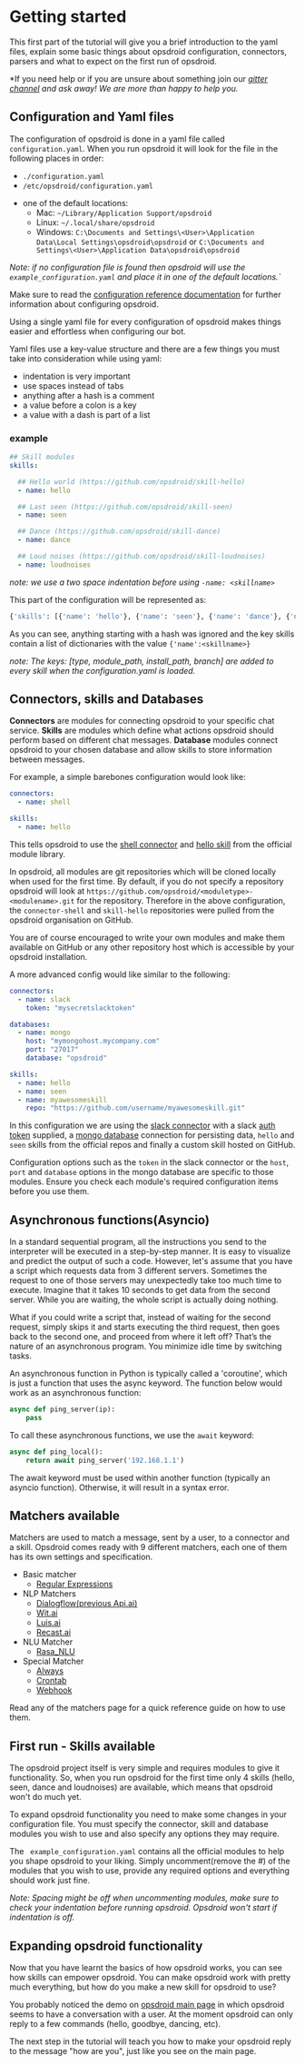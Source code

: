 # Getting started

This first part of the tutorial will give you a brief introduction to the yaml files, explain some basic things about opsdroid configuration, connectors, parsers and what to expect on the first run of opsdroid.

*If you need help or if you are unsure about something join our [*gitter channel*](https://gitter.im/opsdroid/) *and ask away! We are more than happy to help you.*


## Configuration and Yaml files
The configuration of opsdroid is done in a yaml file called `configuration.yaml`.  When you run opsdroid it will look for the file in the following places in order:

- `./configuration.yaml`
- `/etc/opsdroid/configuration.yaml`
 * one of the default locations:
    * Mac: `~/Library/Application Support/opsdroid`
    * Linux: `~/.local/share/opsdroid`
    * Windows: `C:\Documents and Settings\<User>\Application Data\Local Settings\opsdroid\opsdroid` or
                `C:\Documents and Settings\<User>\Application Data\opsdroid\opsdroid`

_Note: if no configuration file is found then opsdroid will use the `example_configuration.yaml` and place it in one of the default locations.`_

Make sure to read the [configuration reference documentation](../configuration-reference.md) for further information about configuring opsdroid.

Using a single yaml file for every configuration of opsdroid makes things easier and effortless when configuring our bot.

Yaml files use a key-value structure and there are a few things you must take into consideration while using yaml:

- indentation is very important
- use spaces instead of tabs
- anything after a hash is a comment
- a value before a colon is a key
- a value with a dash is part of a list

### example
```yaml
## Skill modules
skills:

  ## Hello world (https://github.com/opsdroid/skill-hello)
  - name: hello

  ## Last seen (https://github.com/opsdroid/skill-seen)
  - name: seen

  ## Dance (https://github.com/opsdroid/skill-dance)
  - name: dance

  ## Loud noises (https://github.com/opsdroid/skill-loudnoises)
  - name: loudnoises
```
_note: we use a two space indentation before using `-name: <skillname>`_

This part of the configuration will be represented as:

```python
{'skills': [{'name': 'hello'}, {'name': 'seen'}, {'name': 'dance'}, {'name': 'loudnoises']}
```
As you can see, anything starting with a hash was ignored and the key skills contain a list of dictionaries with the value `{'name':<skillname>}`

_note: The keys: [type, module_path, install_path, branch] are added to every skill when the configuration.yaml is loaded._


## Connectors, skills and Databases
**Connectors** are modules for connecting opsdroid to your specific chat service.
**Skills** are modules which define what actions opsdroid should perform based on different chat messages.
**Database** modules connect opsdroid to your chosen database and allow skills to store information between messages.


For example, a simple barebones configuration would look like:

```yaml
connectors:
  - name: shell

skills:
  - name: hello
```

This tells opsdroid to use the [shell connector](https://github.com/opsdroid/connector-shell) and [hello skill](https://github.com/opsdroid/skill-hello) from the official module library.

In opsdroid, all modules are git repositories which will be cloned locally when used for the first time. By default, if you do not specify a repository opsdroid will look at `https://github.com/opsdroid/<moduletype>-<modulename>.git` for the repository. Therefore in the above configuration, the `connector-shell` and `skill-hello` repositories were pulled from the opsdroid organisation on GitHub.

You are of course encouraged to write your own modules and make them available on GitHub or any other repository host which is accessible by your opsdroid installation.

A more advanced config would like similar to the following:

```yaml
connectors:
  - name: slack
    token: "mysecretslacktoken"

databases:
  - name: mongo
    host: "mymongohost.mycompany.com"
    port: "27017"
    database: "opsdroid"

skills:
  - name: hello
  - name: seen
  - name: myawesomeskill
    repo: "https://github.com/username/myawesomeskill.git"
```

In this configuration we are using the [slack connector](../connectors/slack.md) with a slack [auth token](https://api.slack.com/tokens) supplied, a [mongo database](https://github.com/opsdroid/database-mongo) connection for persisting data, `hello` and `seen` skills from the official repos and finally a custom skill hosted on GitHub.

Configuration options such as the `token` in the slack connector or the `host`, `port` and `database` options in the mongo database are specific to those modules. Ensure you check each module's required configuration items before you use them.

## Asynchronous functions(Asyncio)
In a standard sequential program, all the instructions you send to the interpreter will be executed in a step-by-step manner. It is easy to visualize and predict the output of such a code. However, let's assume that you have a script which requests data from 3 different servers. Sometimes the request to one of those servers may unexpectedly take too much time to execute. Imagine that it takes 10 seconds to get data from the second server. While you are waiting, the whole script is actually doing nothing.

What if you could write a script that, instead of waiting for the second request, simply skips it and starts executing the third request, then goes back to the second one, and proceed from where it left off? That’s the nature of an asynchronous program. You minimize idle time by switching tasks.

An asynchronous function in Python is typically called a 'coroutine', which is just a function that uses the async keyword. The function below would work as an asynchronous function:

```python
async def ping_server(ip):
    pass

```
To call these asynchronous functions, we use the `await` keyword:
```python
async def ping_local():
    return await ping_server('192.168.1.1')
```
The await keyword must be used within another function (typically an asyncio function). Otherwise, it will result in a syntax error.

## Matchers available
Matchers are used to match a message, sent by a user, to a connector and a skill. Opsdroid comes ready with 9 different matchers, each one of them has its own settings and specification.

  * Basic matcher
    * [Regular Expressions](../matchers/regex.md)
  * NLP Matchers
    * [Dialogflow(previous Api.ai)](../matchers/dialogflow.md)
    * [Wit.ai](../matchers/wit.ai.md)
    * [Luis.ai](../matchers/luis.ai.md)
    * [Recast.ai](../matchers/recast.ai.md)
  * NLU Matcher
    * [Rasa_NLU](../matchers/rasanlu.md)
  * Special Matcher
    * [Always](../matchers/always.md)
    * [Crontab](../matchers/crontab.md)
    * [Webhook](../matchers/webhook.md)

Read any of the matchers page for a quick reference guide on how to use them.


## First run - Skills available
The opsdroid project itself is very simple and requires modules to give it functionality.  So, when you run opsdroid for the first time only 4 skills (hello, seen, dance and loudnoises) are available, which means that opsdroid won't do much yet.

To expand opsdroid functionality you need to make some changes in your configuration file. You must specify the connector, skill and database modules you wish to use and also specify any options they may require.

The ` example_configuration.yaml`  contains all the official modules to help you shape opsdroid to your liking. Simply uncomment(remove the #) of the modules that you wish to use, provide any required options and everything should work just fine.

_Note: Spacing might be off when uncommenting modules, make sure to check your indentation before running opsdroid. Opsdroid won't start if indentation is off._


## Expanding opsdroid functionality
Now that you have learnt the basics of how opsdroid works, you can see how skills can empower opsdroid. You can make opsdroid work with pretty much everything, but how do you make a new skill for opsdroid to use?

You probably noticed the demo on [opsdroid main page](https://opsdroid.github.io) in which opsdroid seems to have a conversation with a user. At the moment opsdroid can only reply to a few commands (hello, goodbye, dancing, etc).


The next step in the tutorial will teach you how to make your opsdroid reply to the message "how are you", just like you see on the main page.

